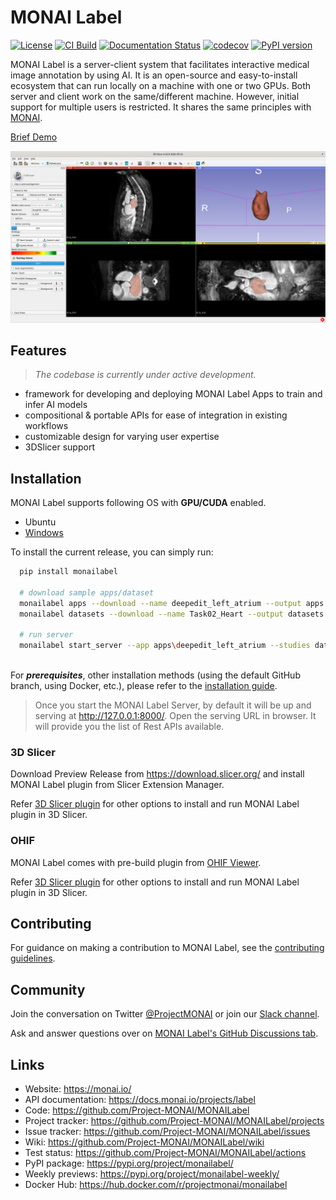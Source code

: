 # MONAI Label

[![License](https://img.shields.io/badge/license-Apache%202.0-green.svg)](https://opensource.org/licenses/Apache-2.0)
[![CI Build](https://github.com/Project-MONAI/MONAILabel/workflows/build/badge.svg?branch=main)](https://github.com/Project-MONAI/MONAILabel/commits/main)
[![Documentation Status](https://readthedocs.org/projects/monailabel/badge/?version=latest)](https://docs.monai.io/projects/label/en/latest/?badge=latest)
[![codecov](https://codecov.io/gh/Project-MONAI/MONAILabel/branch/main/graph/badge.svg)](https://codecov.io/gh/Project-MONAI/MONAILabel)
[![PyPI version](https://badge.fury.io/py/monailabel.svg)](https://badge.fury.io/py/monailabel)

MONAI Label is a server-client system that facilitates interactive medical image annotation by using AI. It is an
open-source and easy-to-install ecosystem that can run locally on a machine with one or two GPUs. Both server and client
work on the same/different machine. However, initial support for multiple users is restricted. It shares the same
principles with [MONAI](https://github.com/Project-MONAI).

[Brief Demo](https://youtu.be/gzAR-Ix31Gs)

<img src="https://raw.githubusercontent.com/Project-MONAI/MONAILabel/main/docs/images/demo.png" width="800"/>

## Features
> _The codebase is currently under active development._

- framework for developing and deploying MONAI Label Apps to train and infer AI models
- compositional & portable APIs for ease of integration in existing workflows
- customizable design for varying user expertise
- 3DSlicer support


## Installation
MONAI Label supports following OS with **GPU/CUDA** enabled.
 - Ubuntu
 - [Windows](https://docs.monai.io/projects/label/en/latest/installation.html#windows)

To install the current release, you can simply run:

```bash
  pip install monailabel
  
  # download sample apps/dataset
  monailabel apps --download --name deepedit_left_atrium --output apps
  monailabel datasets --download --name Task02_Heart --output datasets
  
  # run server
  monailabel start_server --app apps\deepedit_left_atrium --studies datasets\Task02_Heart\imagesTr
  
```

For **_prerequisites_**, other installation methods (using the default GitHub branch, using Docker, etc.), please refer to the [installation guide](https://docs.monai.io/projects/label/en/latest/installation.html).

> Once you start the MONAI Label Server, by default it will be up and serving at http://127.0.0.1:8000/. Open the serving
  URL in browser. It will provide you the list of Rest APIs available.

### 3D Slicer

Download Preview Release from https://download.slicer.org/ and install MONAI Label plugin from Slicer Extension Manager.

Refer [3D Slicer plugin](plugins/slicer) for other options to install and run MONAI Label plugin in 3D Slicer.

### OHIF

MONAI Label comes with pre-build plugin from [OHIF Viewer](https://github.com/OHIF/Viewers).

Refer [3D Slicer plugin](plugins/slicer) for other options to install and run MONAI Label plugin in 3D Slicer.

## Contributing
For guidance on making a contribution to MONAI Label, see the [contributing guidelines](CONTRIBUTING.md).

## Community
Join the conversation on Twitter [@ProjectMONAI](https://twitter.com/ProjectMONAI) or join our [Slack channel](https://forms.gle/QTxJq3hFictp31UM9).

Ask and answer questions over on [MONAI Label's GitHub Discussions tab](https://github.com/Project-MONAI/MONAILabel/discussions).

## Links
- Website: https://monai.io/
- API documentation: https://docs.monai.io/projects/label
- Code: https://github.com/Project-MONAI/MONAILabel
- Project tracker: https://github.com/Project-MONAI/MONAILabel/projects
- Issue tracker: https://github.com/Project-MONAI/MONAILabel/issues
- Wiki: https://github.com/Project-MONAI/MONAILabel/wiki
- Test status: https://github.com/Project-MONAI/MONAILabel/actions
- PyPI package: https://pypi.org/project/monailabel/
- Weekly previews: https://pypi.org/project/monailabel-weekly/
- Docker Hub: https://hub.docker.com/r/projectmonai/monailabel
